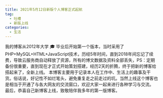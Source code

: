 ```yaml
---
title: 2021年5月12日新版个人博客正式起航
tag:
  - 吐槽
  - 新版上线
categories:
  - 生活
---
```

我的博客从2012年大学 🎓 毕业后开始第一个版本，当时采用了PHP+MySQL+HTML+JavaScript技术，历经5年时间，直到2018年间忘记了续费，导致云服务商自动释放了资源，所有的博文数据及资料全部丢失，PS：定期备份很重要，直到现在才正式开始策划搭建，经历2天的折腾，终于把新的博客给搭起来了，全新上线。
本博客主要用于记录本人在工作中、生活上的趣事及干货。俗话说，好记性不如烂笔头，避免重复走之前走过的坑。当然上线这个博客也是相当于开通了与各大网友的交流窗口，欢迎大家一起来进行各种学习与交流。
最后，恭喜自己新博客上线，致敬陪伴我多年的第一版博客。

​       

